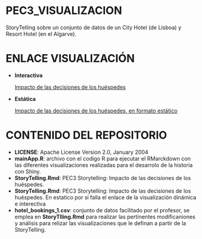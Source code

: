 # PEC3_VISUALIZACION
StoryTelling sobre un conjunto de datos de un City Hotel (de Lisboa) y Resort Hotel (en el Algarve).
# ENLACE VISUALIZACIÓN
* **Interactiva**
  
  [Impacto de las decisiones de los huéspedes](https://ipf97.shinyapps.io/StoryTellingApp/)

* **Estática**

  [Impacto de las decisiones de los huéspedes, en formato estático](https://ipf97.github.io/PEC3_VISUALIZACION/StoryTelling_Estatica.html)

# CONTENIDO DEL REPOSITORIO
* **LICENSE**:    Apache License Version 2.0, January 2004
* **mainApp.R**: archivo con el codigo R para ejecutar el RMarckdown con las diferentes visualizaciones realizadas para el desarrolo de la historia con Shiny.
* **StoryTelling.Rmd**: PEC3 Storytelling: Impacto de las decisiones de los huéspedes.
* **StoryTelling.Rmd**: PEC3 Storytelling: Impacto de las decisiones de los huéspedes. En estatico por si falla el enlace de la visualización dinámica e interectiva
* **hotel_bookings_1.csv**: conjunto de datos facilitado por el profesor, se emplea en **StoryTlling.Rmd** para realizar las pertinentes modificaniones y análisis para relizar las visualizaciones que le definan a partir de la StoryTelling. 
